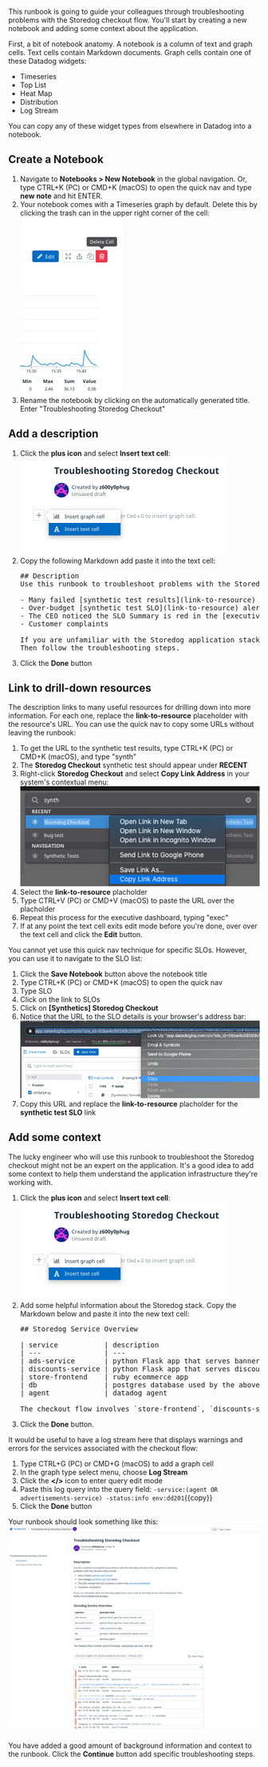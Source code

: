 This runbook is going to guide your colleagues through troubleshooting problems with the Storedog checkout flow. You'll start by creating a new notebook and adding some context about the application.

First, a bit of notebook anatomy. A notebook is a column of text and graph cells. Text cells contain Markdown documents. Graph cells contain one of these Datadog widgets: 

  - Timeseries
  - Top List
  - Heat Map
  - Distribution
  - Log Stream

You can copy any of these widget types from elsewhere in Datadog into a notebook. 

## Create a Notebook
1. Navigate to **Notebooks > New Notebook** in the global navigation. Or, type CTRL+K (PC) or CMD+K (macOS) to open the quick nav and type **new note** and hit ENTER.
1. Your notebook comes with a Timeseries graph by default. Delete this by clicking the trash can in the upper right corner of the cell: 
   ![Delete the default graph](./assets/delete_default_graph.png)
1. Rename the notebook by clicking on the automatically generated title. Enter "Troubleshooting Storedog Checkout"

## Add a description
1. Click the **plus icon** and select **Insert text cell**:
  ![Insert text cell](./assets/insert_text_cell.png)
1. Copy the following Markdown add paste it into the text cell:
   <pre class="file" data-target="clipboard">
   ## Description
   Use this runbook to troubleshoot problems with the Storedog checkout flow. Symptoms indicating problems with the checkout flow include:

   - Many failed [synthetic test results](link-to-resource)
   - Over-budget [synthetic test SLO](link-to-resource) alerts
   - The CEO noticed the SLO Summary is red in the [executive dashboard](link-to-resource)
   - Customer complaints

   If you are unfamiliar with the Storedog application stack, look at Storedog Service Overview below.
   Then follow the troubleshooting steps.
   </pre>
1. Click the **Done** button

## Link to drill-down resources
The description links to many useful resources for drilling down into more information. For each one, replace the **link-to-resource** placeholder with the resource's URL. You can use the quick nav to copy some URLs without leaving the runbook:

1. To get the URL to the synthetic test results, type CTRL+K (PC) or CMD+K (macOS), and type "synth"
1. The **Storedog Checkout** synthetic test should appear under **RECENT**
1. Right-click **Storedog Checkout** and select **Copy Link Address** in your system's contextual menu:
   ![Copy synthetic test URL from quick nav](./assets/copy_url_synth_test.png)
1. Select the **link-to-resource** placholder
1. Type CTRL+V (PC) or CMD+V (macOS) to paste the URL over the placholder
1. Repeat this process for the executive dashboard, typing "exec"
1. If at any point the text cell exits edit mode before you're done, over over the text cell and click the **Edit** button.

You cannot yet use this quick nav technique for specific SLOs. However, you can use it to navigate to the SLO list:

1. Click the **Save Notebook** button above the notebook title 
1. Type CTRL+K (PC) or CMD+K (macOS) to open the quick nav
1. Type SLO
1. Click on the link to SLOs
1. Click on **\[Synthetics\] Storedog Checkout**
1. Notice that the URL to the SLO details is your browser's address bar:
  ![Copy SLO URL from location window](./assets/copy_slo_url_from_address_bar.png)
1. Copy this URL and replace the **link-to-resource** placholder for the **synthetic test SLO** link


## Add some context
The lucky engineer who will use this runbook to troubleshoot the Storedog checkout might not be an expert on the application. It's a good idea to add some context to help them understand the application infrastructure they're working with.

1. Click the **plus icon** and select **Insert text cell**:
   ![Insert text cell](./assets/insert_text_cell.png)
1. Add some helpful information about the Storedog stack. Copy the Markdown below and paste it into the new text cell:
   <pre class="file" data-target="clipboard">
   ## Storedog Service Overview

   | service           | description                                  |
   | ---               | ---                                          |           
   | ads-service       | python Flask app that serves banner ads      |
   | discounts-service | python Flask app that serves discount codes  |
   | store-frontend    | ruby ecommerce app                           |
   | db                | postgres database used by the above services | 
   | agent             | datadog agent                                | 

   The checkout flow involves `store-frontend`, `discounts-service`, and `db`.
   </pre>
1. Click the **Done** button.

It would be useful to have a log stream here that displays warnings and errors for the services associated with the checkout flow:

1. Type CTRL+G (PC) or CMD+G (macOS) to add a graph cell
1. In the graph type select menu, choose **Log Stream**
1. Click the **</>** icon to enter query edit mode
1. Paste this log query into the query field: `-service:(agent OR advertisements-service) -status:info env:dd201`{{copy}}
1. Click the **Done** button

Your runbook should look something like this:
![Runbook started](./assets/runbook_step_1.png)

You have added a good amount of background information and context to the runbook. Click the **Continue** button add specific troubleshooting steps.
